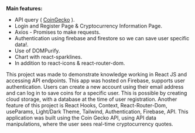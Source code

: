**Main features:**
* API query ( [CoinGecko](https://www.coingecko.com/pt/api) ).
* Login and Register Page & Cryptocurrency Information Page.
* Axios - Promises to make requests.
* Authentication using firebase and firestore so we can save user specific data!.
* Use of DOMPurify.
* Chart with react-sparklines.
* In addition to react-icons & react-router-dom.

This project was made to demonstrate knowledge working in React JS and accessing API endpoints. This app was hosted on Firebase, supports user authentication. Users can create a new account using their email address and can log in to save coins for a specific user. This is possible by creating cloud storage, with a database at the time of user registration. Another feature of this project is React Hooks, Context, React-Router-Dom, useParams, Light/Dark Theme, Tailwind, Authentication, Firebase, API. This application was built using the Coin Gecko API, using API data manipulations, where the user sees real-time cryptocurrency quotes.